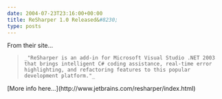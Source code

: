 ```yaml
---
date: 2004-07-23T23:16:00+00:00
title: ReSharper 1.0 Released&#8230;
type: posts
---
```

From their site...

<blockquote dir="ltr" style="MARGIN-RIGHT: 0px">

    _"ReSharper is an add-in for Microsoft Visual Studio .NET 2003 that brings intelligent C# coding assistance, real-time error highlighting, and refactoring features to this popular development platform."_

</blockquote>

<p dir="ltr">
  [More info here...](http://www.jetbrains.com/resharper/index.html)
